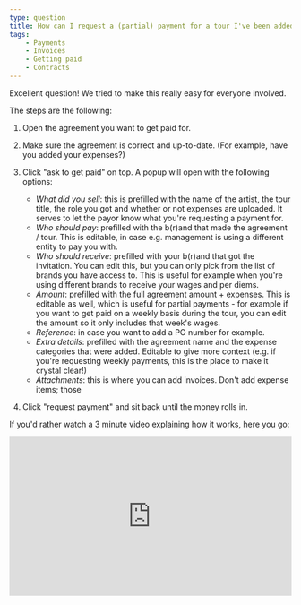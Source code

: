 ```yaml
---
type: question
title: How can I request a (partial) payment for a tour I've been added to?
tags:
    - Payments
    - Invoices
    - Getting paid
    - Contracts
---
```


Excellent question! 
We tried to make this really easy for everyone involved.

The steps are the following:

1. Open the agreement you want to get paid for.
2. Make sure the agreement is correct and up-to-date. (For example, have you added your expenses?)
3. Click "ask to get paid" on top. A popup will open with the following options:

   * _What did you sell_: this is prefilled with the name of the artist, the tour title, the role you got and whether or not expenses are uploaded. It serves to let the payor know what you're requesting a payment for.
   * _Who should pay_: prefilled with the b(r)and that made the agreement / tour. This is editable, in case e.g. management is using a different entity to pay you with.
   * _Who should receive_: prefilled with your b(r)and that got the invitation. You can edit this, but you can only pick from the list of brands you have access to. This is useful for example when you're using different brands to receive your wages and per diems.
   * _Amount_: prefilled with the full agreement amount + expenses. This is editable as well, which is useful for partial payments - for example if you want to get paid on a weekly basis during the tour, you can edit the amount so it only includes that week's wages.
   * _Reference_: in case you want to add a PO number for example.
   * _Extra details_: prefilled with the agreement name and the expense categories that were added. Editable to give more context (e.g. if you're requesting weekly payments, this is the place to make it crystal clear!)
   * _Attachments_: this is where you can add invoices. Don't add expense items; those 

5. Click "request payment" and sit back until the money rolls in.

If you'd rather watch a 3 minute video explaining how it works, here you go:

<div style="position: relative; padding-bottom: 56.25%; height: 0;"><iframe src="https://www.loom.com/embed/dda9a2cfa552479493260d57d195abc6?sid=a3817d47-44c3-453a-b7b7-69796e132678" frameborder="0" webkitallowfullscreen mozallowfullscreen allowfullscreen style="position: absolute; top: 0; left: 0; width: 100%; height: 100%;"></iframe></div>
